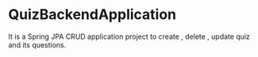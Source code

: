 # QuizBackendApplication
It is a Spring JPA CRUD application project to create , delete , update quiz and its questions.
